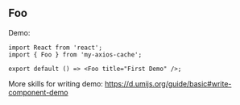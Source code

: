 
## Foo

Demo:

```tsx
import React from 'react';
import { Foo } from 'my-axios-cache';

export default () => <Foo title="First Demo" />;
```

More skills for writing demo: https://d.umijs.org/guide/basic#write-component-demo
